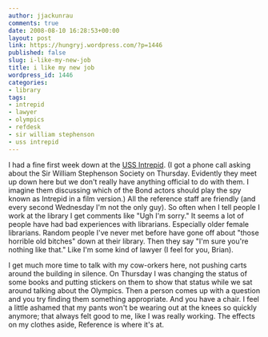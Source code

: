 ```yaml
---
author: jjackunrau
comments: true
date: 2008-08-10 16:28:53+00:00
layout: post
link: https://hungryj.wordpress.com/?p=1446
published: false
slug: i-like-my-new-job
title: i like my new job
wordpress_id: 1446
categories:
- library
tags:
- intrepid
- lawyer
- olympics
- refdesk
- sir william stephenson
- uss intrepid
---
```


I had a fine first week down at the [USS Intrepid](http://en.wikipedia.org/wiki/William_Stephenson). (I got a phone call asking about the Sir William Stephenson Society on Thursday. Evidently they meet up down here but we don't really have anything official to do with them. I imagine them discussing which of the Bond actors should play the spy known as Intrepid in a film version.) All the reference staff are friendly (and every second Wednesday I'm not the only guy). So often when I tell people I work at the library I get comments like "Ugh I'm sorry." It seems a lot of people have had bad experiences with librarians. Especially older female librarians. Random people I've never met before have gone off about "those horrible old bitches" down at their library. Then they say "I'm sure you're nothing like that." Like I'm some kind of lawyer (I feel for you, Brian).

I get much more time to talk with my cow-orkers here, not pushing carts around the building in silence. On Thursday I was changing the status of some books and putting stickers on them to show that status while we sat around talking about the Olympics. Then a person comes up with a question and you try finding them something appropriate. And you have a chair. I feel a little ashamed that my pants won't be wearing out at the knees so quickly anymore; that always felt good to me, like I was really working. The effects on my clothes aside, Reference is where it's at.
